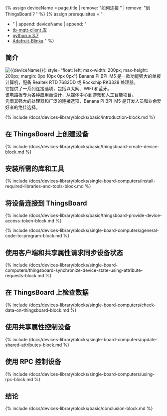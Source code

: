 {% assign deviceName = page.title | remove: "如何连接 " | remove: "到 ThingsBoard？" %}
{% assign prerequisites = "
- " | append: deviceName | append: "
- [tb-mqtt-client 库](https://pypi.org/project/tb-mqtt-client/)
- [python ≥ 3.7](https://www.python.org/)
- [Adafruit-Blinka](https://pypi.org/project/Adafruit-Blinka/) "
 %}

## 简介

![{{deviceName}}](/images/devices-library/{{page.deviceImageFileName}}){: style="float: left; max-width: 200px; max-height: 200px; margin: 0px 10px 0px 0px"}
Banana Pi BPI-M5 是一款功能强大的单板计算机，配备 Realtek RTD 7682DD 或 Rockchip RK3328 处理器。  
它提供了一系列连接选项，包括以太网、WIFI 和蓝牙。  
该电路板专为各种应用而设计，从媒体中心到游戏和人工智能项目。  
凭借其强大的处理器和广泛的连接选项，Banana Pi BPI-M5 是开发人员和业余爱好者的绝佳选择。  


{% include /docs/devices-library/blocks/basic/introduction-block.md %}

## 在 ThingsBoard 上创建设备

{% include /docs/devices-library/blocks/basic/thingsboard-create-device-block.md %}

## 安装所需的库和工具

{% include /docs/devices-library/blocks/single-board-computers/install-required-libraries-and-tools-block.md %}

## 将设备连接到 ThingsBoard

{% include /docs/devices-library/blocks/basic/thingsboard-provide-device-access-token-block.md %}

{% include /docs/devices-library/blocks/single-board-computers/general-code-to-program-block.md %}

## 使用客户端和共享属性请求同步设备状态
{% include /docs/devices-library/blocks/single-board-computers/thingsboard-synchronize-device-state-using-attribute-requests-block.md %}

## 在 ThingsBoard 上检查数据

{% include /docs/devices-library/blocks/single-board-computers/check-data-on-thingsboard-block.md %}

## 使用共享属性控制设备

{% include /docs/devices-library/blocks/single-board-computers/update-shared-attributes-block.md %}

## 使用 RPC 控制设备

{% include /docs/devices-library/blocks/single-board-computers/using-rpc-block.md %}

## 结论

{% include /docs/devices-library/blocks/basic/conclusion-block.md %}